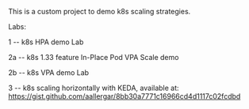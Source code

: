 This is a custom project to demo k8s scaling strategies.

Labs:

1 -- k8s HPA demo Lab 

2a -- k8s 1.33 feature  In-Place Pod VPA Scale demo

2b -- k8s VPA demo Lab

3 -- k8s scaling horizontally with KEDA, available at:
https://gist.github.com/aallergar/8bb30a7771c16966cd4d1117c02fcdbd

